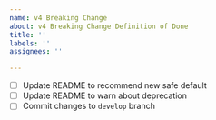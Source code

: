 ```yaml
---
name: v4 Breaking Change
about: v4 Breaking Change Definition of Done
title: ''
labels: ''
assignees: ''

---
```


* [ ] Update README to recommend new safe default
* [ ] Update README to warn about deprecation
* [ ] Commit changes to `develop` branch
